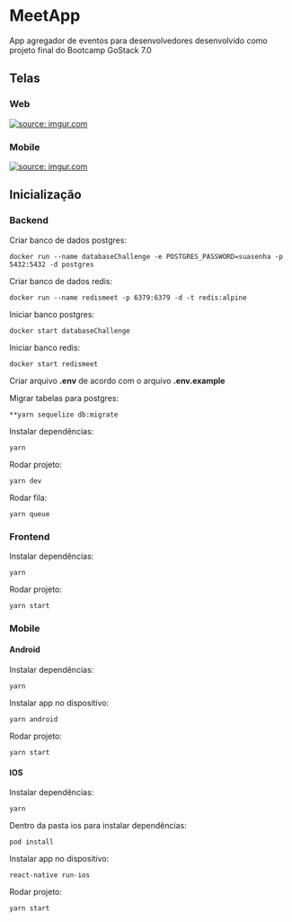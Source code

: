 # MeetApp

App agregador de eventos para desenvolvedores desenvolvido como projeto final do Bootcamp GoStack 7.0

## Telas

### Web

<a href="https://imgur.com/7O4zi8Z"><img src="https://i.imgur.com/7O4zi8Z.png" title="source: imgur.com" /></a>

### Mobile

<a href="https://imgur.com/D0AouEJ"><img src="https://i.imgur.com/D0AouEJ.png" title="source: imgur.com" /></a>

## Inicialização

### Backend

Criar banco de dados postgres:
```
docker run --name databaseChallenge -e POSTGRES_PASSWORD=suasenha -p 5432:5432 -d postgres
```
Criar banco de dados redis:
```
docker run --name redismeet -p 6379:6379 -d -t redis:alpine
```
Iniciar banco postgres:
```
docker start databaseChallenge
```
Iniciar banco redis:
```
docker start redismeet
```
Criar arquivo **.env** de acordo com o arquivo **.env.example**

Migrar tabelas para postgres:
```
**yarn sequelize db:migrate
```
Instalar dependências:
```
yarn
```
Rodar projeto:
```
yarn dev
```
Rodar fila:
```
yarn queue
```

### Frontend

Instalar dependências:
```
yarn
```
Rodar projeto:
```
yarn start
```

### Mobile

#### Android

Instalar dependências:
```
yarn
```
Instalar app no dispositivo:
```
yarn android
```
Rodar projeto:
```
yarn start
```

#### IOS

Instalar dependências:
```
yarn
```
Dentro da pasta ios para instalar dependências:
```
pod install
```
Instalar app no dispositivo:
```
react-native run-ios
```
Rodar projeto:
```
yarn start
```
